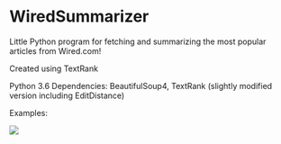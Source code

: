 # WiredSummarizer
Little Python program for fetching and summarizing the most popular articles from Wired.com!

Created using TextRank

Python 3.6
Dependencies: BeautifulSoup4, TextRank (slightly modified version including EditDistance)

Examples: 

![](https://github.com/erikqu/WiredSummarizer/tree/master/Examples/ex2.png?raw=true)
